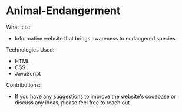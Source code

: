 # Animal-Endangerment
What it is: 
- Informative website that brings awareness to endangered species

Technologies Used: 
- HTML
- CSS
- JavaScript

Contributions:
- If you have any suggestions to improve the website's codebase or discuss any ideas, please feel free to reach out 
